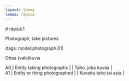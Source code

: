 ```yaml
---
layout: lemma
lemma: räpsiä
---
```


<div class="sense">
# <span class="sensename">räpsiä.1</span>

<span class="description">Photograph, take pictures</span>

(tags: model:photograph.01)

<span class="description">Ottaa (valo)kuvia</span>

A0 | Entity taking photographs |   | Taho, joka kuvaa |  
A1 | Entity or thing photographed |   | Kuvattu taho tai asia |  

</div>

